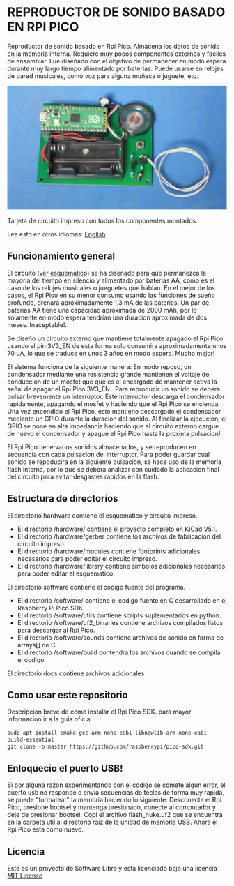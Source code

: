 # REPRODUCTOR DE SONIDO BASADO EN RPI PICO

Reproductor de sonido basado en Rpi Pico. Almacena los datos de sonido en la memoria interna. Requiere muy pocos componentes externos y faciles de ensamblar. Fue diseñado con el objetivo de permanecer en modo espera durante muy largo tiempo alimentado por baterias. Puede usarse en relojes de pared musicales, como voz para alguna muñeca o juguete, etc.

![TARJETA](sinsonte.jpg)

Tarjeta de circuito impreso con todos los componentes montados.

Lea esto en otros idiomas: [English](../README.md)

## Funcionamiento general

El circuito ([ver esquematico](../docs/schematic.pdf)) se ha diseñado para que permanezca la mayoria del tiempo en silencio y alimentado por baterias AA, como es el caso de los relojes musicales o jueguetes que hablan. En el mejor de los casos, el Rpi Pico en su menor consumo usando las funciones de sueño profundo, drenara aproximadamente 1.3 mA de las baterias. Un par de baterias AA tiene una capacidad aproximada de 2000 mAh, por lo solamente en modo espera tendrian una duracion aproximada de dos meses. Inaceptable!.

Se diseño un circuito externo que mantiene totalmente apagado el Rpi Pico usando el pin 3V3_EN de esta forma solo consumira aproximadamente unos 70 uA, lo que se traduce en unos 3 años en modo espera. Mucho mejor!

El sistema funciona de la siguiente manera: En modo reposo, un condensador mediante una resistencia grande mantienen el voltaje de conduccion de un mosfet que que es el encargado de mantener activa la señal de apagar el Rpi Pico 3V3_EN . Para reproducir un sonido se debera pulsar brevemente un interruptor. Este interruptor descarga el condensador rapidamente, apagando el mosfet y haciendo que el Rpi Pico se encienda. Una vez encendido el Rpi Pico, este mantiene descargado el condensador mediante un GPIO durante la duracion del sonido. Al finalizar la ejecucion, el GPIO se pone en alta impedancia haciendo que el circuito externo cargue de nuevo el condensador y apague el Rpi Pico hasta la proxima pulsacion!

El Rpi Pico tiene varios sonidos almacenados, y se reproducen en secuencia con cada pulsacion del interruptor. Para poder guardar cual sonido se repoducira en la siguiente pulsacion, se hace uso de la memoria flash interna, por lo que se debera analizar con cuidado la aplicacion final del circuito para evitar desgastes rapidos en la flash.


## Estructura de directorios

El directorio hardware contiene el esquematico y circuito impreso.
* El directorio /hardware/ contiene el proyecto completo en KiCad V5.1.
* El directorio /hardware/gerber contiene los archivos de fabricacion del circuito impreso.
* El directorio /hardware/modules contiene footprints adicionales necesarios para poder editar el circuito impreso.
* El directorio /hardware/library contiene simbolos adicionales necesarios para poder editar el esquematico.

El directorio software contiene el codigo fuente del programa.
* El directorio /software/ contiene el codigo fuente en C desarrollado en el Raspberry Pi Pico SDK.
* El directorio /software/utils contiene scripts suplementarios en python.
* El directorio /software/uf2_binaries contiene archivos compilados listos para descargar al Rpi Pico.
* El directorio /software/sounds contiene archivos de sonido en forma de arrays[] de C.
* El directorio /software/build contendra los archivos cuando se compila el codigo.

El directorio docs contiene archivos adicionales

## Como usar este repositorio

Descripcion breve de como instalar el Rpi Pico SDK. para mayor informacion ir a la guia oficial
~~~
sudo apt install cmake gcc-arm-none-eabi libnewlib-arm-none-eabi build-essential
git clone -b master https://github.com/raspberrypi/pico-sdk.git
~~~

## Enloquecio el puerto USB!
Si por alguna razon experimentando con el codigo se comete algun error, el puerto usb no responde o envia secuencias de teclas de forma muy rapida, se puede "formatear" la memoria haciendo lo siguiente: Desconecte el Rpi Pico, presione bootsel y mantenga presionado, conecte al computador y deje de presionar bootsel. Copi el archivo flash_nuke.uf2 que se encuentra en la carpeta util al directorio raiz de la unidad de memoria USB. Ahora el Rpi Pico esta como nuevo.

## Licencia
Este es un proyecto de Software Libre y esta licenciado bajo una licencia [MIT License](https://spdx.org/licenses/MIT.html)
